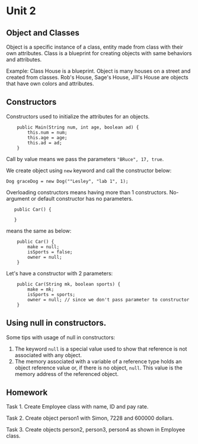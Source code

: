 # Unit 2

## Object and Classes
Object is a specific instance of a class, entity made from class with their own attributes.
Class is a blueprint for creating objects with same behaviors and attributes.

Example: Class House is a blueprint. Object is many houses on a street and created from classes.
Rob's House, Sage's House, Jill's House are objects that have own colors and attributes.

## Constructors
Constructors  used to initialize the attributes for an objects.

```
    public Main(String num, int age, boolean ad) {
        this.num = num;
        this.age = age;
        this.ad = ad;
    }
```

Call by value means we pass the parameters ```"BRuce", 17, true```.

We create object using ```new``` keyword and call the constructor below:

```Dog graceDog = new Dog(""Lesley", "lab 1", 1);```

Overloading constructors means having more than 1 constructors.
No-argument or default constructor has no parameters.

```
   public Car() {
   
   }
```
means the same as below:

```
    public Car() {
        make = null;
        isSports = false;
        owner = null;
    }
```

Let's have a constructor with 2 parameters:

```
    public Car(String mk, boolean sports) {
        make = mk;
        isSports = sports;
        owner = null; // since we don't pass parameter to constructor
    }
```

## Using null in constructors.

Some tips with usage of null in constructors:
1. The keyword ```null``` is a special value used to show that reference is not associated with any object.
2. The memory associated with a variable of a reference type holds an object reference value or, if there is no object, ```null```.
This value is the memory address of the referenced object.

## Homework

Task 1. Create Employee class with name, ID and pay rate.

Task 2. Create object person1 with Simon, 7228 and 600000 dollars.

Task 3. Create objects person2, person3, person4 as shown in Employee class.
